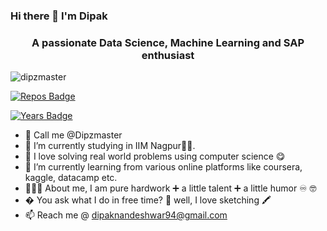 ### Hi there 👋 I'm Dipak
<h3 align="center">A passionate Data Science, Machine Learning and SAP enthusiast</h3>

<img src="https://komarev.com/ghpvc/?username=dipzmaster" alt="dipzmaster" />
  
[![Repos Badge](https://badges.pufler.dev/repos/dipzmaster)](https://badges.pufler.dev)

[![Years Badge](https://badges.pufler.dev/years/dipzmaster)](https://badges.pufler.dev)


- 👋 Call me @Dipzmaster
- 🔭 I’m currently studying in IIM Nagpur🐱‍💻. 
- 🌱  I love solving real world problems using computer science 😋
- 🌱 I’m currently learning from various online platforms like coursera, kaggle, datacamp etc.
- 👨🏻‍🎓 About me, I am pure hardwork ➕ a little talent ➕ a little humor ♾️ 🤓
- � You ask what I do in free time? 🤔 well, I love sketching 🖍️ 
- 📫 Reach me @ dipaknandeshwar94@gmail.com
